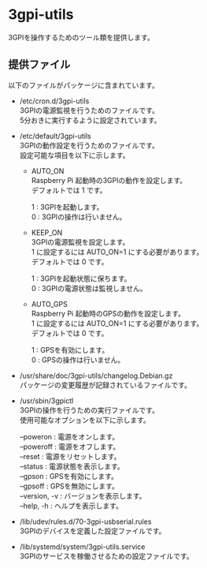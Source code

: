 3gpi-utils
==========

3GPIを操作するためのツール類を提供します。

## 提供ファイル
以下のファイルがパッケージに含まれています。

* /etc/cron.d/3gpi-utils  
  3GPIの電源監視を行うためのファイルです。  
  5分おきに実行するように設定されています。

* /etc/default/3gpi-utils  
  3GPIの動作設定を行うためのファイルです。  
  設定可能な項目を以下に示します。  
  
  + AUTO_ON  
    Raspberry Pi 起動時の3GPIの動作を設定します。  
    デフォルトでは 1 です。  
    
    1 : 3GPIを起動します。  
    0 : 3GPIの操作は行いません。  
    
  + KEEP_ON  
    3GPIの電源監視を設定します。  
    1 に設定するには AUTO_ON=1 にする必要があります。  
    デフォルトでは 0 です。  
    
    1 : 3GPIを起動状態に保ちます。  
    0 : 3GPIの電源状態は監視しません。  
    
  + AUTO_GPS  
    Raspberry Pi 起動時のGPSの動作を設定します。  
    1 に設定するには AUTO_ON=1 にする必要があります。  
    デフォルトでは 0 です。  
    
    1 : GPSを有効にします。  
    0 : GPSの操作は行いません。  

* /usr/share/doc/3gpi-utils/changelog.Debian.gz  
  パッケージの変更履歴が記録されているファイルです。  

* /usr/sbin/3gpictl  
  3GPIの操作を行うための実行ファイルです。  
  使用可能なオプションを以下に示します。  
  
  –poweron : 電源をオンします。  
  –poweroff : 電源をオフします。  
  –reset : 電源をリセットします。  
  –status : 電源状態を表示します。  
  –gpson : GPSを有効にします。  
  –gpsoff : GPSを無効にします。  
  –version, -v : バージョンを表示します。  
  –help, -h : ヘルプを表示します。  

* /lib/udev/rules.d/70-3gpi-usbserial.rules  
  3GPIのデバイスを定義した設定ファイルです。  

* /lib/systemd/system/3gpi-utils.service  
  3GPIのサービスを稼働させるための設定ファイルです。  

